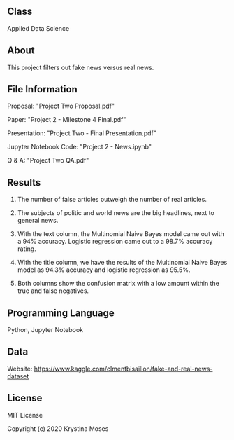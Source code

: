 ## Class
Applied Data Science

## About
This project filters out fake news versus real news.

## File Information
Proposal: "Project Two Proposal.pdf"

Paper: "Project 2 - Milestone 4 Final.pdf"

Presentation: "Project Two - Final Presentation.pdf"

Jupyter Notebook Code: "Project 2 - News.ipynb"

Q & A: "Project Two QA.pdf"

## Results
1. The number of false articles outweigh the number of real articles. 

2. The subjects of politic and world news are the big headlines, next to general news.

3. With the text column, the Multinomial Naive Bayes model came out with a 94% accuracy. Logistic regression came out to a 98.7% accuracy rating. 

4. With the title column, we have the results of the Multinomial Naive Bayes model as 94.3% accuracy and logistic regression as 95.5%. 

5. Both columns show the confusion matrix with a low amount within the true and false negatives.

## Programming Language
Python, Jupyter Notebook

## Data
Website: https://www.kaggle.com/clmentbisaillon/fake-and-real-news-dataset

## License
MIT License

Copyright (c) 2020 Krystina Moses
